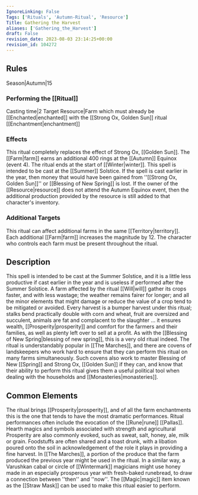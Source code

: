 ```yaml
---
IgnoreLinking: False
Tags: ['Rituals', 'Autumn-Ritual', 'Resource']
Title: Gathering the Harvest
aliases: ['Gathering_the_Harvest']
draft: False
revision_date: 2023-08-03 23:14:25+00:00
revision_id: 104272
---
```


## Rules
Season|Autumn|15
### Performing the [[Ritual]]
Casting time|2 Target Resource|Farm which must already be [[Enchanted|enchanted]] with the [[Strong Ox, Golden Sun]] ritual
[[Enchantment|enchantment]]
### Effects
This ritual completely replaces the effect of Strong Ox, [[Golden Sun]].
The [[Farm|farm]] earns an additional 400 rings at the [[Autumn]] Equinox (event 4). The ritual ends at the start of [[Winter|winter]]. 
This spell is intended to be cast at the [[Summer]] Solstice. If the spell is cast earlier in the year, then money that would have been gained from ''[[Strong Ox, Golden Sun]]'' or [[Blessing of New Spring]] is lost. 
If the owner of the [[Resource|resource]] does not attend the Autumn Equinox event, then the additional production provided by the resource is still added to that character's inventory.
### Additional Targets
This ritual can affect additional farms in the same [[Territory|territory]]. Each additional [[Farm|farm]] increases the magnitude by 12. The character who controls each farm must be present throughout the ritual.
## Description
This spell is intended to be cast at the Summer Solstice, and it is a little less productive if cast earlier in the year and is useless if performed after the Summer Solstice. A farm affected by the ritual [[Will|will]] gather its crops faster, and with less wastage; the weather remains fairer for longer; and all the minor elements that might damage or reduce the value of a crop tend to be mitigated or avoided. Every harvest is a bumper harvest under this ritual; stalks bend practically double with corn and wheat, fruit are oversized and succulent, animals are fat and complacent to the slaughter ... it ensures wealth, [[Prosperity|prosperity]] and comfort for the farmers and their families, as well as plenty left over to sell at a profit. 
As with the [[Blessing of New Spring|blessing of new spring]], this is a very old ritual indeed. The ritual is understandably popular in [[The Marches]], and there are covens of landskeepers who work hard to ensure that they can perform this ritual on many farms simultaneously. Such covens also work to master Blessing of New [[Spring]] and Strong Ox, [[Golden Sun]] if they can, and know that their ability to perform this ritual gives them a useful political tool when dealing with the households and [[Monasteries|monasteries]].
## Common Elements
The ritual brings [[Prosperity|prosperity]], and of all the farm enchantments this is the one that tends to have the most dramatic performances. Ritual performances often include the evocation of the [[Rune|rune]] [[Pallas]]. Hearth magics and symbols associated with strength and agricultural Prosperity are also commonly evoked, such as sweat, salt, honey, ale, milk or grain. Foodstuffs are often shared and a toast drunk, with a libation poured onto the soil in acknowledgement of the role it plays in providing a fine harvest.
In [[The Marches]], a portion of the produce that the farm produced the previous year might be used in the ritual. In a similar way, a Varushkan cabal or circle of [[Wintermark]] magicians might use honey made in an especially prosperous year with fresh-baked runebread, to draw a connection between ''then'' and ''now''.
The [[Magic|magic]] item known as the [[Straw Mask]] can be used to make this ritual easier to perform.